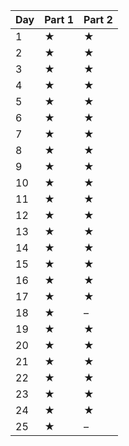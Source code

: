 | Day | Part 1 | Part 2 |
| --- | --- | --- |
|  1  | &#x2605; | &#x2605; |
|  2  | &#x2605; | &#x2605; |
|  3  | &#x2605; | &#x2605; |
|  4  | &#x2605; | &#x2605; |
|  5  | &#x2605; | &#x2605; |
|  6  | &#x2605; | &#x2605; |
|  7  | &#x2605; | &#x2605; |
|  8  | &#x2605; | &#x2605; |
|  9  | &#x2605; | &#x2605; |
|  10  | &#x2605; | &#x2605; |
|  11  | &#x2605; | &#x2605; |
|  12  | &#x2605; | &#x2605; |
|  13  | &#x2605; | &#x2605; |
|  14  | &#x2605; | &#x2605; |
|  15  | &#x2605; | &#x2605; |
|  16  | &#x2605; | &#x2605; |
|  17  | &#x2605; | &#x2605; |
|  18  | &#x2605; | &ndash; |
|  19  | &#x2605; | &#x2605; |
|  20  | &#x2605; | &#x2605; |
|  21  | &#x2605; | &#x2605; |
|  22  | &#x2605; | &#x2605; |
|  23  | &#x2605; | &#x2605; |
|  24  | &#x2605; | &#x2605; |
|  25  | &#x2605; | &ndash; |
